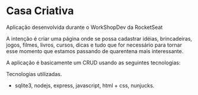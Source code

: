 # Casa Criativa
Aplicação desenvolvida durante o WorkShopDev da RocketSeat

A intenção é criar uma página onde se possa cadastrar idéias, brincadeiras, jogos, filmes, livros, cursos, dicas e tudo que for necessário para tornar esse momento que estamos passando de quarentena mais interessante. 

A aplicação é basicamente um CRUD usando as seguintes tecnologias:

Tecnologias utilizadas. 
- sqlite3, nodejs, express, javascript, html + css, nunjucks.

